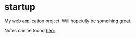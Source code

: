 # startup
My web application project. Will hopefully be something great.

Notes can be found [here](notes.md).